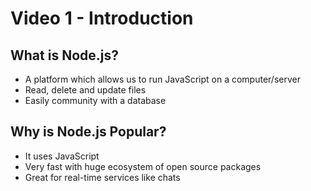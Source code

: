 # Video 1 - Introduction

## What is Node.js?

* A platform which allows us to run JavaScript on a computer/server
* Read, delete and update files
* Easily community with a database

## Why is Node.js Popular?
* It uses JavaScript
* Very fast with huge ecosystem of open source packages
* Great for real-time services like chats
<!--stackedit_data:
eyJoaXN0b3J5IjpbLTE2NDQ0MjEzMjVdfQ==
-->